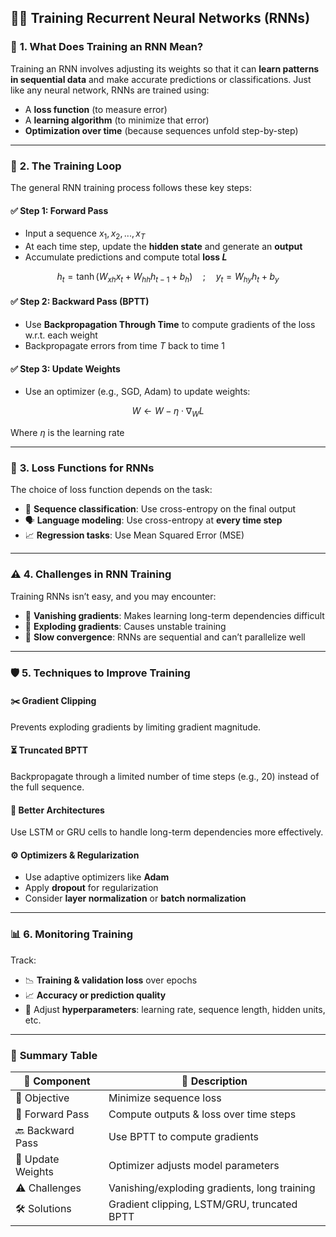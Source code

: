 ## 🏋️‍♂️ **Training Recurrent Neural Networks (RNNs)**

### 🧭 **1. What Does Training an RNN Mean?**

Training an RNN involves adjusting its weights so that it can **learn patterns in sequential data** and make accurate predictions or classifications.
Just like any neural network, RNNs are trained using:

* A **loss function** (to measure error)
* A **learning algorithm** (to minimize that error)
* **Optimization over time** (because sequences unfold step-by-step)

---

### 🔁 **2. The Training Loop**

The general RNN training process follows these key steps:

#### ✅ **Step 1: Forward Pass**

* Input a sequence $x_1, x_2, ..., x_T$
* At each time step, update the **hidden state** and generate an **output**
* Accumulate predictions and compute total **loss $L$**

$$
h_t = \tanh(W_{xh}x_t + W_{hh}h_{t-1} + b_h)
\quad ; \quad
y_t = W_{hy}h_t + b_y
$$

#### ✅ **Step 2: Backward Pass (BPTT)**

* Use **Backpropagation Through Time** to compute gradients of the loss w\.r.t. each weight
* Backpropagate errors from time $T$ back to time $1$

#### ✅ **Step 3: Update Weights**

* Use an optimizer (e.g., SGD, Adam) to update weights:

$$
W \leftarrow W - \eta \cdot \nabla_W L
$$

Where $\eta$ is the learning rate

---

### 🧮 **3. Loss Functions for RNNs**

The choice of loss function depends on the task:

* 🧾 **Sequence classification**: Use cross-entropy on the final output
* 🗣️ **Language modeling**: Use cross-entropy at **every time step**
* 📈 **Regression tasks**: Use Mean Squared Error (MSE)

---

### ⚠️ **4. Challenges in RNN Training**

Training RNNs isn’t easy, and you may encounter:

* 🔽 **Vanishing gradients**: Makes learning long-term dependencies difficult
* 🔼 **Exploding gradients**: Causes unstable training
* 🐢 **Slow convergence**: RNNs are sequential and can’t parallelize well

---

### 🛡️ **5. Techniques to Improve Training**

#### ✂️ **Gradient Clipping**

Prevents exploding gradients by limiting gradient magnitude.

#### ⏳ **Truncated BPTT**

Backpropagate through a limited number of time steps (e.g., 20) instead of the full sequence.

#### 🧠 **Better Architectures**

Use LSTM or GRU cells to handle long-term dependencies more effectively.

#### ⚙️ **Optimizers & Regularization**

* Use adaptive optimizers like **Adam**
* Apply **dropout** for regularization
* Consider **layer normalization** or **batch normalization**

---

### 📊 **6. Monitoring Training**

Track:

* 📉 **Training & validation loss** over epochs
* 📈 **Accuracy or prediction quality**
* 🧪 Adjust **hyperparameters**: learning rate, sequence length, hidden units, etc.

---

### 🧾 **Summary Table**

| 🔹 Component      | 🔧 Description                               |
| ----------------- | -------------------------------------------- |
| 🎯 Objective      | Minimize sequence loss                       |
| 🔄 Forward Pass   | Compute outputs & loss over time steps       |
| 🔙 Backward Pass  | Use BPTT to compute gradients                |
| 🧠 Update Weights | Optimizer adjusts model parameters           |
| ⚠️ Challenges     | Vanishing/exploding gradients, long training |
| 🛠️ Solutions     | Gradient clipping, LSTM/GRU, truncated BPTT  |
